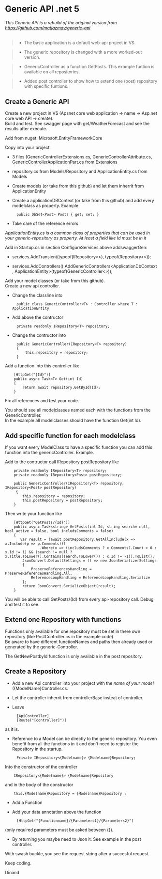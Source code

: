 # Generic API .net 5

###### This Generic API is a rebuild of the original version from https://github.com/matjazmav/generic-api

>- The basic application is a default web-api project in VS.

>- The generic repository is changed with a more worked-out version. 

>- GenericController as a function GetPosts. 
This example funtion is available on all repositories.

>- Added post controller to show how to extend one (post) repository with specific funtions. 

## Create a Generic API
Create a new project in VS (Apsnet core web application => name => Asp.net core web API => create).\
Build and test. See swagger page with get/WeatherForecast and see the results after execute.

Add from nuget: Microsoft.EntityFrameworkCore

Copy into your project:
- 3 files (GenericControllerExtensions.cs, GenericControllerAttribute.cs, GenericControllerApplicationPart.cs from Extensions
- repository.cs from Models/Repository and ApplicationEntity.cs from Models

- Create models (or take from this github) and let them inherrit from ApplicationEntity
- Create a applicationDBContext (or take from this github) and add every modelclass as property. Example 

        public DbSet<Post> Posts { get; set; }      
- Take care of the reference errors

*ApplicationEntity.cs is a common class of properties that can be used in your generic-repository as property. At least a field like Id must be in it*

Add in Startup.cs in section ConfigureServices above addswaggerGen:

-  services.AddTransient(typeof(IRepository<>), typeof(Repository<>));

-  services.AddControllers().AddGenericControllers<ApplicationDbContext, ApplicationEntity>(typeof(GenericController<>));

Add your model classes (or take from this github).\
Create a new api controller.
- Change the classline into 

        public class GenericController<T> : Controller where T : ApplicationEntity 
- Add above the contructor 

        private readonly IRepository<T> repository; 
- Change the contructor into

        public GenericController(IRepository<T> repository)        
        {
            this.repository = repository;
        }

Add a function into this controller like

        [HttpGet("{Id}")]
        public async Task<T> Get(int Id) 
        {
            return await repository.GetById(Id);
        }

Fix all references and test your code. 

You should see all modelclasses named each with the functions from the GenericController.\
In the example all modelclasses should have the function Get(int Id).

## Add specific function for each modelclass
If you want every ModelClass to have a specific function you can add this function into the genericController. Example.

Add to the contructor call  IRepository<Post> postRepository like

        private readonly IRepository<T> repository; 
        private readonly IRepository<Post> postRepository; 

        public GenericController(IRepository<T> repository, IRepository<Post> postRepository)
         {
            this.repository = repository;
            this.postRepository = postRepository;
        }
        
Then write your function like

        [HttpGet("GetPosts/{Id}")]
        public async Task<string> GetPosts(int Id, string search= null, bool active = false, bool includsComments = false)
        {
           var result = (await postRepository.GetAllInclude(x => x.Include(p => p.Comments)))
                    .Where(x => (includsComments ? x.Comments?.Count > 0 : x.Id != 1) && (search != null ? x.Title.ToLower().Contains(search.ToLower()) : x.Id != -1)).ToList();
            JsonConvert.DefaultSettings = () => new JsonSerializerSettings
            {
                PreserveReferencesHandling = PreserveReferencesHandling.All,
                ReferenceLoopHandling = ReferenceLoopHandling.Serialize
            };
            return JsonConvert.SerializeObject(result);
        }

You will be able to call GetPosts/{Id} from every api-repository call. 
Debug and test it to see.

## Extend one Repository with functions

Functions only available for one repository must be set in there own repository (like PostController.cs in the example code).\
Be aware to have different functionNames and paths then already used or generated by the generic-Controller. 

The GetNewPostbyId function is only available in the post repository.

## Create a Repository
- Add a new Api controller into your project with the _name of your model_ ({ModelName}Controller.cs.
- Let the controller inherrit from controllerBase insteat of controller.
- Leave 

        [ApiController]
        [Route("[controller]")] 

as it is.
- Reference to a Model can be directly to the generic repository. You even benefit from all the functions in it and don't need to register the Repository in the startup. 

        Private IRepository<{Modelname}> {Modelname}Repository; 

Into the constructor of the controller

        IRepository<{Modelname}> {Modelname}Repository 
and in the body of the constructor        
        
        this.{Modelname}Repository = {Modelname}Repository ;
        
- Add a Function

- Add your data annotation above the function

        [HttpGet("{Functionname}/{Parameters1}/{Parameters2}"] 

(only required parameters must be asked between {}).

- By returning you maybe need to Json it. See example in the post controller. 

With swash buckle, you see the request string after a succesful request.

Keep coding.

Dinand

